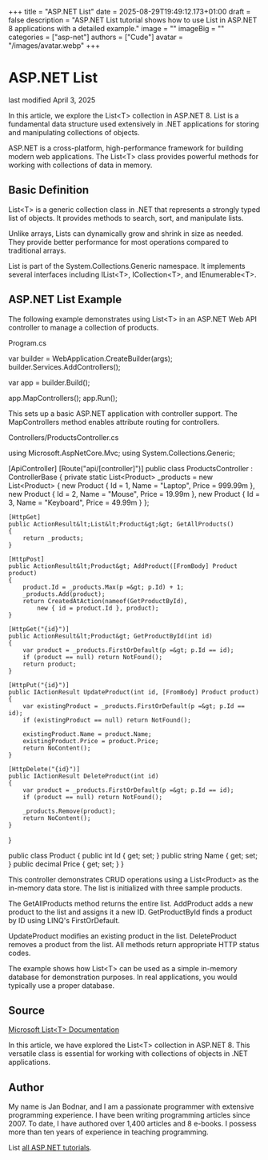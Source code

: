 +++
title = "ASP.NET List"
date = 2025-08-29T19:49:12.173+01:00
draft = false
description = "ASP.NET List tutorial shows how to use List in ASP.NET 8 applications with a detailed example."
image = ""
imageBig = ""
categories = ["asp-net"]
authors = ["Cude"]
avatar = "/images/avatar.webp"
+++

# ASP.NET List

last modified April 3, 2025

In this article, we explore the List&lt;T&gt; collection in ASP.NET 8. List is
a fundamental data structure used extensively in .NET applications for storing
and manipulating collections of objects.

ASP.NET is a cross-platform, high-performance framework for building modern web
applications. The List&lt;T&gt; class provides powerful methods for working with
collections of data in memory.

## Basic Definition

List&lt;T&gt; is a generic collection class in .NET that represents a strongly
typed list of objects. It provides methods to search, sort, and manipulate lists.

Unlike arrays, Lists can dynamically grow and shrink in size as needed. They
provide better performance for most operations compared to traditional arrays.

List is part of the System.Collections.Generic namespace. It implements several
interfaces including IList&lt;T&gt;, ICollection&lt;T&gt;, and IEnumerable&lt;T&gt;.

## ASP.NET List Example

The following example demonstrates using List&lt;T&gt; in an ASP.NET Web API
controller to manage a collection of products.

Program.cs
  

var builder = WebApplication.CreateBuilder(args);
builder.Services.AddControllers();

var app = builder.Build();

app.MapControllers();
app.Run();

This sets up a basic ASP.NET application with controller support. The
MapControllers method enables attribute routing for controllers.

Controllers/ProductsController.cs
  

using Microsoft.AspNetCore.Mvc;
using System.Collections.Generic;

[ApiController]
[Route("api/[controller]")]
public class ProductsController : ControllerBase
{
    private static List&lt;Product&gt; _products = new List&lt;Product&gt;
    {
        new Product { Id = 1, Name = "Laptop", Price = 999.99m },
        new Product { Id = 2, Name = "Mouse", Price = 19.99m },
        new Product { Id = 3, Name = "Keyboard", Price = 49.99m }
    };

    [HttpGet]
    public ActionResult&lt;List&lt;Product&gt;&gt; GetAllProducts()
    {
        return _products;
    }

    [HttpPost]
    public ActionResult&lt;Product&gt; AddProduct([FromBody] Product product)
    {
        product.Id = _products.Max(p =&gt; p.Id) + 1;
        _products.Add(product);
        return CreatedAtAction(nameof(GetProductById), 
            new { id = product.Id }, product);
    }

    [HttpGet("{id}")]
    public ActionResult&lt;Product&gt; GetProductById(int id)
    {
        var product = _products.FirstOrDefault(p =&gt; p.Id == id);
        if (product == null) return NotFound();
        return product;
    }

    [HttpPut("{id}")]
    public IActionResult UpdateProduct(int id, [FromBody] Product product)
    {
        var existingProduct = _products.FirstOrDefault(p =&gt; p.Id == id);
        if (existingProduct == null) return NotFound();

        existingProduct.Name = product.Name;
        existingProduct.Price = product.Price;
        return NoContent();
    }

    [HttpDelete("{id}")]
    public IActionResult DeleteProduct(int id)
    {
        var product = _products.FirstOrDefault(p =&gt; p.Id == id);
        if (product == null) return NotFound();

        _products.Remove(product);
        return NoContent();
    }
}

public class Product
{
    public int Id { get; set; }
    public string Name { get; set; }
    public decimal Price { get; set; }
}

This controller demonstrates CRUD operations using a List&lt;Product&gt; as the
in-memory data store. The list is initialized with three sample products.

The GetAllProducts method returns the entire list. AddProduct
adds a new product to the list and assigns it a new ID. GetProductById
finds a product by ID using LINQ's FirstOrDefault.

UpdateProduct modifies an existing product in the list.
DeleteProduct removes a product from the list. All methods return
appropriate HTTP status codes.

The example shows how List&lt;T&gt; can be used as a simple in-memory database
for demonstration purposes. In real applications, you would typically use a
proper database.

## Source

[Microsoft List&lt;T&gt; Documentation](https://learn.microsoft.com/en-us/dotnet/api/system.collections.generic.list-1?view=net-8.0)

In this article, we have explored the List&lt;T&gt; collection in ASP.NET 8.
This versatile class is essential for working with collections of objects in
.NET applications.

## Author

My name is Jan Bodnar, and I am a passionate programmer with extensive
programming experience. I have been writing programming articles since 2007.
To date, I have authored over 1,400 articles and 8 e-books. I possess more
than ten years of experience in teaching programming.

List [all ASP.NET tutorials](/all/#asp-net).